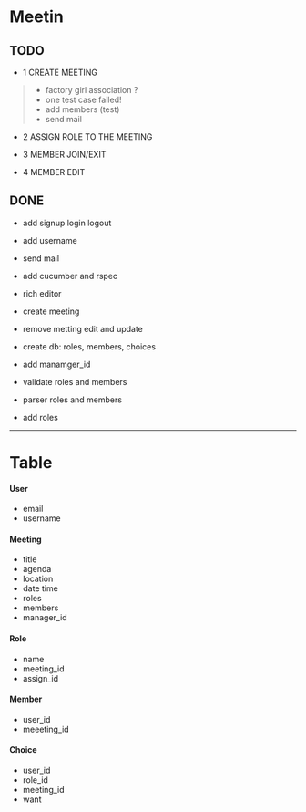 Meetin
======

TODO
------

* 1 CREATE MEETING
>- factory girl association ?
>- one test case failed!
>- add members (test)
>- send mail
 
* 2 ASSIGN ROLE TO THE MEETING

* 3 MEMBER JOIN/EXIT

* 4 MEMBER EDIT

DONE
------

- add signup login logout 
- add username
- send mail
- add cucumber and rspec
- rich editor
- create meeting

- remove metting edit and update
- create db: roles, members, choices
- add manamger_id

- validate roles and members
- parser roles and members
- add roles


* * *
Table
======

#### User
- email
- username

#### Meeting
- title
- agenda
- location
- date time
- roles
- members
- manager_id


#### Role
- name
- meeting_id
- assign_id

#### Member
- user_id
- meeeting_id

#### Choice
- user_id
- role_id
- meeting_id
- want